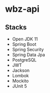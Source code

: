 # wbz-api

## Stacks
- Open JDK 11
- Spring Boot
- Spring Security
- Spring Data Jpa
- PostgreSQL
- JWT
- Jackson
- Lombok
- Mockito
- JUnit 5
